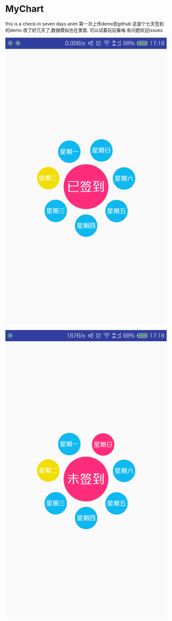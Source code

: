 # MyChart
this is a check-in seven days anim
第一次上传demo到github
这是个七天签到的demo
改了好几天了,数据模拟也在里面.
可以试着玩玩看咯.有问题欢迎issues

![image](https://github.com/ChinaRedKing/MyChart/blob/master/abc.png)

![image](https://github.com/ChinaRedKing/MyChart/blob/master/abcd.png)
